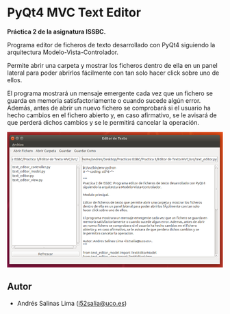 # PyQt4 MVC Text Editor

**Práctica 2 de la asignatura ISSBC.**

Programa editor de ficheros de texto desarrollado con PyQt4 siguiendo la arquitectura Modelo-Vista-Controlador.

Permite abrir una carpeta y mostrar los ficheros dentro de ella en un panel lateral para poder abrirlos fácilmente con tan solo hacer click sobre uno de ellos.

El programa mostrará un mensaje emergente cada vez que un fichero se guarda en memoria satisfactoriamente o cuando sucede algún error. Además, antes de abrir un nuevo fichero se comprobará si el usuario ha hecho cambios en el fichero abierto y, en caso afirmativo, se le avisará de que perderá dichos cambios y se le permitirá cancelar la operación.

![Imagen de la ventana principal del editor](docs/images/mainWindow.png)



## Autor

* Andrés Salinas Lima ([i52salia@uco.es](mailto:i52salia@uco.es))
